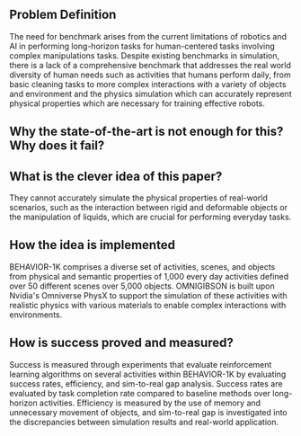 ## Problem Definition
The need for benchmark arises from the current limitations of robotics and AI in performing long-horizon tasks for human-centered tasks involving complex manipulations tasks. Despite existing benchmarks in simulation, there is a lack of a comprehensive benchmark that addresses the real world diversity of human needs such as activities that humans perform daily, from basic cleaning tasks to more complex interactions with a variety of objects and environment and the physics simulation which can accurately represent physical properties which are necessary for training effective robots.

## Why the state-of-the-art is not enough for this? Why does it fail?

## What is the clever idea of this paper?
They cannot accurately simulate the physical properties of real-world scenarios, such as the interaction between rigid and deformable objects or the manipulation of liquids, which are crucial for performing everyday tasks.
## How the idea is implemented
BEHAVIOR-1K comprises a diverse set of activities, scenes, and objects from physical and semantic properties of 1,000 every day activities defined over 50 different scenes over 5,000 objects.  OMNIGIBSON is built upon Nvidia's Omniverse PhysX to support the simulation of these activities with realistic physics with various materials to enable complex interactions with environments.

##  How is success proved and measured?
Success is measured through experiments that evaluate reinforcement learning algorithms on several activities within BEHAVIOR-1K by evaluating success rates, efficiency, and sim-to-real gap analysis. Success rates are evaluated by task completion rate compared to baseline methods over long-horizon activities. Efficiency is measured by the use of memory and unnecessary movement of objects, and sim-to-real gap is investigated into the discrepancies between simulation results and real-world application. 
